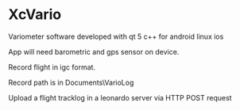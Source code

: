 # XcVario
Variometer software developed with qt 5 c++ for android linux ios 

App will need barometric and gps sensor on device.

Record flight in igc format.

Record path is in Documents\VarioLog

Upload a flight tracklog in a leonardo server via HTTP POST request
